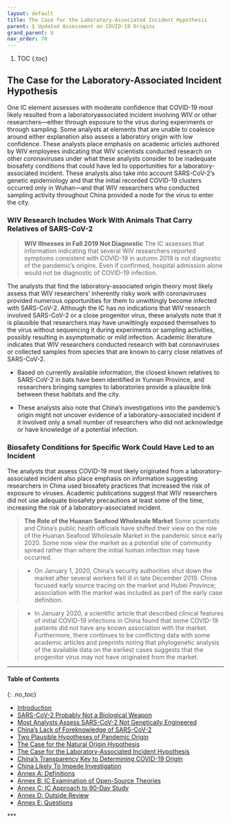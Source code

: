 ```yaml
---
layout: default
title: The Case for the Laboratory-Associated Incident Hypothesis   
parent: § Updated Assessment on COVID-19 Origins 
grand_parent: U 
nav_order: 70 
---
```

<style>
.dont-break-out {
  /* These are technically the same, but use both */
  overflow-wrap: break-word;
  word-wrap: break-word;

     -ms-word-break: break-all;
  /* This is the dangerous one in WebKit, as it breaks things wherever */
  word-break: break-all;
  /* Instead use this non-standard one: */
  word-break: break-word;
}

.youtube-container {
    position: relative;
    width: 100%;
    height: 0;
    padding-bottom: 56.25%;
}
.youtube-video {
    position: absolute;
    top: 0;
    left: 0;
    width: 100%;
    height: 100%;
}

</style>

<div class="dont-break-out" markdown="1">

1. TOC
{:toc}

## The Case for the Laboratory-Associated Incident Hypothesis
One IC element assesses with moderate confidence that COVID-19 most likely resulted from a laboratoryassociated incident involving WIV or other researchers—either through exposure to the virus during experiments or through sampling. Some analysts at elements that are unable to coalesce around either explanation also assess a laboratory origin with low confidence. These analysts place emphasis on academic articles authored by WIV employees indicating that WIV scientists conducted research on other coronaviruses under what these analysts consider to be inadequate biosafety conditions that could have led to opportunities for a laboratory-associated incident. These analysts also take into account SARS-CoV-2’s genetic epidemiology and that the initial recorded COVID-19 clusters occurred only in Wuhan—and that WIV researchers who conducted sampling activity throughout China provided a node for the virus to enter the city.

### WIV Research Includes Work With Animals That Carry Relatives of SARS-CoV-2
> **WIV Illnesses in Fall 2019 Not Diagnostic**
> The IC assesses that information indicating that several WIV researchers reported symptoms consistent with COVID-19 in autumn 2019 is not diagnostic of the pandemic’s origins. Even if confirmed, hospital admission alone would not be diagnostic of COVID-19 infection.

The analysts that find the laboratory-associated origin theory most likely assess that WIV researchers’ inherently risky work with coronaviruses provided numerous opportunities for them to unwittingly become infected with SARS-CoV-2. Although the IC has no indications that WIV research involved SARS-CoV-2 or a close progenitor virus, these analysts note that it is plausible that researchers may have unwittingly exposed themselves to the virus without sequencing it during experiments or sampling activities, possibly resulting in asymptomatic or mild infection. Academic literature indicates that WIV researchers conducted research with bat coronaviruses or collected samples from species that are known to carry close relatives of SARS-CoV-2.

- Based on currently available information, the closest known relatives to SARS-CoV-2 in bats have been identified in Yunnan Province, and researchers bringing samples to laboratories provide a plausible link between these habitats and the city.

- These analysts also note that China’s investigations into the pandemic’s origin might not uncover evidence of a laboratory-associated incident if it involved only a small number of researchers who did not acknowledge or have knowledge of a potential infection.

### Biosafety Conditions for Specific Work Could Have Led to an Incident
The analysts that assess COVID-19 most likely originated from a laboratory-associated incident also place emphasis on information suggesting researchers in China used biosafety practices that increased the risk of exposure to viruses. Academic publications suggest that WIV researchers did not use adequate biosafety precautions at least some of the time, increasing the risk of a laboratory-associated incident.

> **The Role of the Huanan Seafood Wholesale Market**
> Some scientists and China’s public health officials have shifted their view on the role of the Huanan Seafood Wholesale Market in the pandemic since early 2020. Some now view the market as a potential site of community spread rather than where the initial human infection may have occurred.

> - On January 1, 2020, China’s security authorities shut down the market after several workers fell ill in late December 2019. China focused early source tracing on the market and Hubei Province; association with the market was included as part of the early case definition. 

> -  In January 2020, a scientific article that described clinical features of initial COVID-19 infections in China found that some COVID-19 patients did not have any known association with the market. Furthermore, there continues to be conflicting data with some academic articles and preprints noting that phylogenetic analysis of the available data on the earliest cases suggests that the progenitor virus may not have originated from the market.

***

#### Table of Contents
{: .no_toc}

<ul><li> <a href="/docs/U/Updated-Assessment-on-COVID-19-Origins-1/">
Introduction</a></li><li> <a href="/docs/U/Updated-Assessment-on-COVID-19-Origins-2/">
SARS-CoV-2 Probably Not a Biological Weapon</a></li><li> <a href="/docs/U/Updated-Assessment-on-COVID-19-Origins-3/">
Most Analysts Assess SARS-CoV-2 Not Genetically Engineered</a></li><li> <a href="/docs/U/Updated-Assessment-on-COVID-19-Origins-4/">
China’s Lack of Foreknowledge of SARS-CoV-2</a></li><li> <a href="/docs/U/Updated-Assessment-on-COVID-19-Origins-5/">
Two Plausible Hypotheses of Pandemic Origin</a></li><li> <a href="/docs/U/Updated-Assessment-on-COVID-19-Origins-6/">
The Case for the Natural Origin Hypothesis</a></li><li> <a href="/docs/U/Updated-Assessment-on-COVID-19-Origins-7/">
The Case for the Laboratory-Associated Incident Hypothesis</a></li><li> <a href="/docs/U/Updated-Assessment-on-COVID-19-Origins-8/">
China’s Transparency Key to Determining COVID-19 Origin</a></li><li> <a href="/docs/U/Updated-Assessment-on-COVID-19-Origins-9/">
China Likely To Impede Investigation</a></li><li> <a href="/docs/U/Updated-Assessment-on-COVID-19-Origins-10/">
Annex A: Definitions</a></li><li> <a href="/docs/U/Updated-Assessment-on-COVID-19-Origins-11/">
Annex B: IC Examination of Open-Source Theories</a></li><li> <a href="/docs/U/Updated-Assessment-on-COVID-19-Origins-12/">
Annex C: IC Approach to 90-Day Study</a></li><li> <a href="/docs/U/Updated-Assessment-on-COVID-19-Origins-13/">
Annex D: Outside Review</a></li><li> <a href="/docs/U/Updated-Assessment-on-COVID-19-Origins-14/">
Annex E: Questions</a></li></ul>
***

</div>
